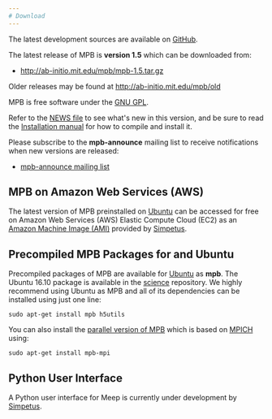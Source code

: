 ```yaml
---
# Download
---
```


The latest development sources are available on [GitHub](https://github.com/stevengj/mpb).

The latest release of MPB is **version 1.5** which can be downloaded from:

- <http://ab-initio.mit.edu/mpb/mpb-1.5.tar.gz>

Older releases may be found at <http://ab-initio.mit.edu/mpb/old>

MPB is free software under the [GNU GPL](License_and_Copyright.md).

Refer to the [NEWS file](https://github.com/stevengj/mpb/blob/master/NEWS.md) to see what's new in this version, and be sure to read the [Installation manual](Installation.md) for how to compile and install it.

Please subscribe to the **mpb-announce** mailing list to receive notifications when new versions are released:

-   [mpb-announce mailing list](http://ab-initio.mit.edu/cgi-bin/mailman/listinfo/mpb-announce)

MPB on Amazon Web Services (AWS)
---------------------------------

The latest version of MPB preinstalled on [Ubuntu](https://en.wikipedia.org/wiki/Ubuntu) can be accessed for free on Amazon Web Services (AWS) Elastic Compute Cloud (EC2) as an [Amazon Machine Image (AMI)](https://aws.amazon.com/marketplace/pp/B01KHWH0AS) provided by [Simpetus](http://www.simpetuscloud.com/launchsims.html).

Precompiled MPB Packages for and Ubuntu
---------------------------------------

Precompiled packages of MPB are available for [Ubuntu](https://en.wikipedia.org/wiki/Ubuntu) as **mpb**. The Ubuntu 16.10 package is available in the [science](https://packages.ubuntu.com/yakkety/mpb) repository. We highly recommend using Ubuntu as MPB and all of its dependencies can be installed using just one line:

```
sudo apt-get install mpb h5utils
```

You can also install the [parallel version of MPB](https://packages.ubuntu.com/trusty/science/mpb-mpi) which is based on [MPICH](https://www.mpich.org/) using:

```
sudo apt-get install mpb-mpi
```

Python User Interface
----------------

A Python user interface for Meep is currently under development by [Simpetus](http://www.simpetuscloud.com).